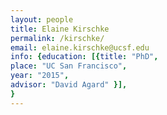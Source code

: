 ```yaml
---
layout: people
title: Elaine Kirschke
permalink: /kirschke/
email: elaine.kirschke@ucsf.edu
info: {education: [{title: "PhD",
place: "UC San Francisco",
year: "2015",
advisor: "David Agard" }],
}
---
```

